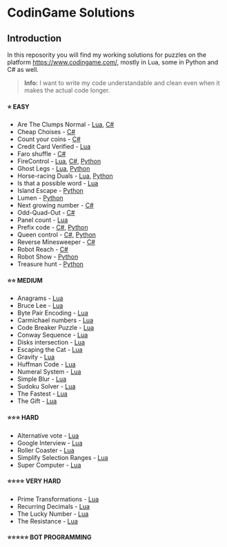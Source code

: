 # CodinGame Solutions

## Introduction
In this reposority you will find my working solutions for puzzles on the platform https://www.codingame.com/, mostly in Lua, some in Python and C# as well. 

> **Info:**  I want to write my code understandable and clean even when it makes the actual code longer.

#### :star: EASY
* Are The Clumps Normal - [Lua](https://github.com/supreme-gamer/CodinGame/blob/main/Easy/Are%20The%20Clumps%20Normal/Are%20The%20Clumps%20Normal.lua), [C#](https://github.com/supreme-gamer/CodinGame/blob/main/Easy/Are%20The%20Clumps%20Normal/Are%20The%20Clumps%20Normal.cs)
* Cheap Choises - [C#](https://github.com/supreme-gamer/CodinGame/blob/main/Easy/Cheap%20Choises/Cheap%20Choises.cs)
* Count your coins - [C#](https://github.com/supreme-gamer/CodinGame/blob/main/Easy/Count%20your%20coins/Count%20your%20coins.cs)
* Credit Card Verified - [Lua](https://github.com/supreme-gamer/CodinGame/blob/main/Easy/Credit%20Card%20Verifier/Credit%20Card%20Verifier.lua)
* Faro shuffle - [C#](https://github.com/supreme-gamer/CodinGame/blob/main/Easy/Faro%20shuffle/Faro%20shuffle.cs)
* FireControl - [Lua](https://github.com/supreme-gamer/CodinGame/blob/main/Easy/FireControl/FireControl.lua), [C#](https://github.com/supreme-gamer/CodinGame/blob/main/Easy/FireControl/FireControl.cs), [Python](https://github.com/supreme-gamer/CodinGame/blob/main/Easy/FireControl/FireControl.py)
* Ghost Legs - [Lua](https://github.com/supreme-gamer/CodinGame/blob/main/Easy/Ghost%20Legs/Ghost%20Legs.lua), [Python](https://github.com/supreme-gamer/CodinGame/blob/main/Easy/Ghost%20Legs/Ghost%20Legs.py)
* Horse-racing Duals - [Lua](https://github.com/supreme-gamer/CodinGame/blob/main/Easy/Horse-racing%20Duals/Horse-racing%20Duals.lua), [Python](https://github.com/supreme-gamer/CodinGame/blob/main/Easy/Horse-racing%20Duals/Horse-racing%20Duals.py)
* Is that a possible word - [Lua](https://github.com/supreme-gamer/CodinGame/blob/main/Easy/Is%20that%20a%20possible%20word/Is%20that%20a%20possible%20word.lua)
* Island Escape - [Python](https://github.com/supreme-gamer/CodinGame/blob/main/Easy/Island%20Escape/Island%20Escape.py)
* Lumen - [Python](https://github.com/supreme-gamer/CodinGame/blob/main/Easy/Lumen/Lumen.py)
* Next growing number - [C#](https://github.com/supreme-gamer/CodinGame/blob/main/Easy/Next%20growing%20number/Next%20growing%20number.cs)
* Odd-Quad-Out - [C#](https://github.com/supreme-gamer/CodinGame/blob/main/Easy/Odd-Quad-Out/Odd-Quad-Out.cs)
* Panel count - [Lua](https://github.com/supreme-gamer/CodinGame/blob/main/Easy/Panel%20count/Panel%20count.lua)
* Prefix code - [C#](https://github.com/supreme-gamer/CodinGame/blob/main/Easy/Prefix%20code/Prefix%20code.cs), [Python](https://github.com/supreme-gamer/CodinGame/blob/main/Easy/Prefix%20code/Prefix%20code.py)
* Queen control - [C#](https://github.com/supreme-gamer/CodinGame/blob/main/Easy/Queen%20control/Queen%20control.cs), [Python](https://github.com/supreme-gamer/CodinGame/blob/main/Easy/Queen%20control/Queen%20control.py)
* Reverse Minesweeper - [C#](https://github.com/supreme-gamer/CodinGame/blob/main/Easy/Reverse%20Minesweeper/Reverse%20Minesweeper.cs)
* Robot Reach - [C#](https://github.com/supreme-gamer/CodinGame/blob/main/Easy/Robot%20Reach/Robot%20Reach.cs)
* Robot Show - [Python](https://github.com/supreme-gamer/CodinGame/blob/main/Easy/Robot%20Show/Robot%20Show.py)
* Treasure hunt - [Python](https://github.com/supreme-gamer/CodinGame/blob/main/Easy/Treasure%20hunt/Treasure%20hunt.py)

#### :star::star: MEDIUM
* Anagrams - [Lua](https://github.com/supreme-gamer/CodinGame/blob/main/Medium/Anagrams/Anagrams.lua)
* Bruce Lee - [Lua](https://github.com/supreme-gamer/CodinGame/blob/main/Medium/Bruce%20Lee/Bruce%20Lee.lua)
* Byte Pair Encoding - [Lua](https://github.com/supreme-gamer/CodinGame/blob/main/Medium/Byte%20Pair%20Encoding/Byte%20Pair%20Encoding.lua)
* Carmichael numbers - [Lua](https://github.com/supreme-gamer/CodinGame/blob/main/Medium/Carmichael%20numbers/Carmichael%20numbers.lua)
* Code Breaker Puzzle - [Lua](https://github.com/supreme-gamer/CodinGame/blob/main/Medium/Code%20Breaker%20Puzzle/Code%20Breaker%20Puzzle.lua)
* Conway Sequence - [Lua](https://github.com/supreme-gamer/CodinGame/blob/main/Medium/Conway%20Sequence/Conway%20Sequence.lua)
* Disks intersection - [Lua](https://github.com/supreme-gamer/CodinGame/blob/main/Medium/Disks%20intersection/Disks%20intersection.lua)
* Escaping the Cat - [Lua](https://github.com/supreme-gamer/CodinGame/blob/main/Medium/Escaping%20the%20Cat/Escaping%20the%20Cat.lua)
* Gravity - [Lua](https://github.com/supreme-gamer/CodinGame/blob/main/Medium/Gravity/Gravity.lua)
* Huffman Code - [Lua](https://github.com/supreme-gamer/CodinGame/blob/main/Medium/Huffman%20Code/Huffman%20Code.lua)
* Numeral System - [Lua](https://github.com/supreme-gamer/CodinGame/blob/main/Medium/Numeral%20System/Numeral%20System.lua)
* Simple Blur - [Lua](https://github.com/supreme-gamer/CodinGame/blob/main/Medium/Simple%20Blur/Simple%20Blur.lua)
* Sudoku Solver - [Lua](https://github.com/supreme-gamer/CodinGame/blob/main/Medium/Sudoku%20Solver/Sudoku%20Solver.lua)
* The Fastest - [Lua](https://github.com/supreme-gamer/CodinGame/blob/main/Medium/The%20Fastest/The%20Fastest.lua)
* The Gift - [Lua](https://github.com/supreme-gamer/CodinGame/blob/main/Medium/The%20Gift/The%20Gift.lua)

#### :star::star::star: HARD
* Alternative vote - [Lua](https://github.com/supreme-gamer/CodinGame/blob/main/Hard/Alternative%20vote/Alternative%20vote.lua)
* Google Interview - [Lua](https://github.com/supreme-gamer/CodinGame/blob/main/Hard/Google%20Interview%20-%20The%20Two%20Egg%20Problem/Google%20Interview%20-%20The%20Two%20Egg%20Problem.lua)
* Roller Coaster - [Lua](https://github.com/supreme-gamer/CodinGame/blob/main/Hard/Roller%20Coaster/Roller%20Coaster.lua)
* Simplify Selection Ranges - [Lua](https://github.com/supreme-gamer/CodinGame/blob/main/Hard/Simplify%20Selection%20Ranges/Simplify%20Selection%20Ranges.lua)
* Super Computer - [Lua](https://github.com/supreme-gamer/CodinGame/blob/main/Hard/Super%20Computer/Super%20Computer.lua)

#### :star::star::star::star: VERY HARD
* Prime Transformations - [Lua](https://github.com/supreme-gamer/CodinGame/blob/main/Very%20Hard/Prime%20Transformations/Prime%20Transformations.lua)
* Recurring Decimals - [Lua](https://github.com/supreme-gamer/CodinGame/blob/main/Very%20Hard/Recurring%20Decimals/Recurring%20Decimals.lua)
* The Lucky Number - [Lua](https://github.com/supreme-gamer/CodinGame/blob/main/Very%20Hard/The%20Lucky%20Number/The%20Lucky%20Number.lua)
* The Resistance - [Lua](https://github.com/supreme-gamer/CodinGame/blob/main/Very%20Hard/The%20Resistance/The%20Resistance.lua)

#### :star::star::star::star::star: BOT PROGRAMMING
